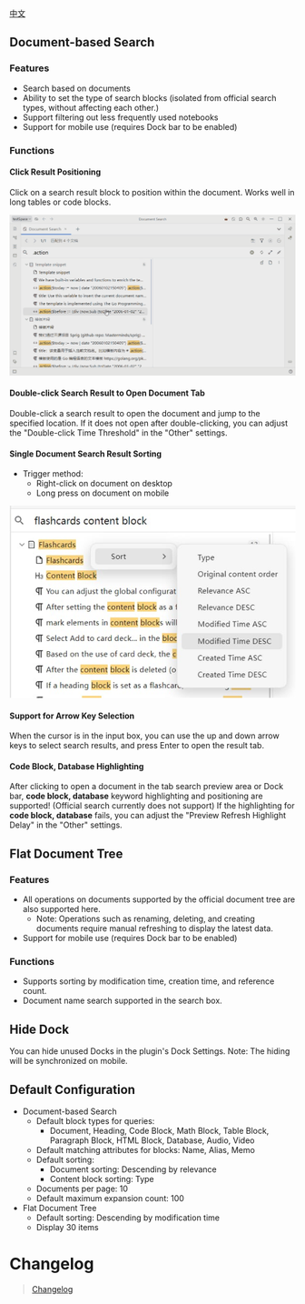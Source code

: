 [中文](README_zh_CN.md)


## Document-based Search
### Features
* Search based on documents
* Ability to set the type of search blocks (isolated from official search types, without affecting each other.)
* Support filtering out less frequently used notebooks
* Support for mobile use (requires Dock bar to be enabled)
### Functions
#### Click Result Positioning
Click on a search result block to position within the document. Works well in long tables or code blocks.

![Image](https://github.com/Misuzu2027/syplugin-document-search/blob/main/src/assets/imgs/click-result-positioning.gif?raw=true)

#### Double-click Search Result to Open Document Tab
Double-click a search result to open the document and jump to the specified location. If it does not open after double-clicking, you can adjust the "Double-click Time Threshold" in the "Other" settings.

#### Single Document Search Result Sorting
* Trigger method:
  * Right-click on document on desktop
  * Long press on document on mobile

![Image](https://github.com/Misuzu2027/syplugin-document-search/blob/main/src/assets/imgs/sorting-menu-en.png?raw=true)

#### Support for Arrow Key Selection
When the cursor is in the input box, you can use the up and down arrow keys to select search results, and press Enter to open the result tab.

#### Code Block, Database Highlighting
After clicking to open a document in the tab search preview area or Dock bar, **code block, database** keyword highlighting and positioning are supported! (Official search currently does not support)
If the highlighting for **code block, database** fails, you can adjust the "Preview Refresh Highlight Delay" in the "Other" settings.


## Flat Document Tree
### Features
* All operations on documents supported by the official document tree are also supported here.
  * Note: Operations such as renaming, deleting, and creating documents require manual refreshing to display the latest data.
* Support for mobile use (requires Dock bar to be enabled)
### Functions
* Supports sorting by modification time, creation time, and reference count.
* Document name search supported in the search box.

## Hide Dock
You can hide unused Docks in the plugin's Dock Settings.
Note: The hiding will be synchronized on mobile.

## Default Configuration
* Document-based Search
  * Default block types for queries:
    * Document, Heading, Code Block, Math Block, Table Block, Paragraph Block, HTML Block, Database, Audio, Video
  * Default matching attributes for blocks: Name, Alias, Memo
  * Default sorting:
    * Document sorting: Descending by relevance
    * Content block sorting: Type
  * Documents per page: 10
  * Default maximum expansion count: 100
* Flat Document Tree
  * Default sorting: Descending by modification time
  * Display 30 items

# Changelog
> [Changelog](./CHANGELOG_zh_CN.md)